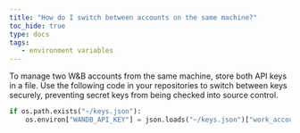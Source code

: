 ```yaml
---
title: "How do I switch between accounts on the same machine?"
toc_hide: true
type: docs
tags:
   - environment variables
---
```

To manage two W&B accounts from the same machine, store both API keys in a file. Use the following code in your repositories to switch between keys securely, preventing secret keys from being checked into source control.

```python
if os.path.exists("~/keys.json"):
    os.environ["WANDB_API_KEY"] = json.loads("~/keys.json")["work_account"]
```